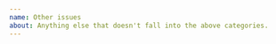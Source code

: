 ```yaml
---
name: Other issues
about: Anything else that doesn't fall into the above categories.
---
```

<!--- Provide a general summary of the changes you want in the title above. -->

<!--- Anything on lines wrapped in comments like these will not show up in the final text. -->
